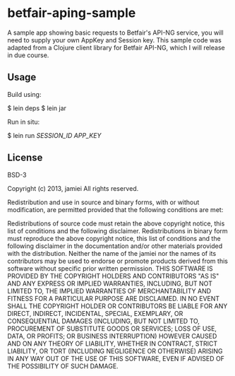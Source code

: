 # betfair-aping-sample

A sample app showing basic requests to Betfair's API-NG service, you will need to supply your own AppKey and Session key. This sample code was adapted from a Clojure client library for Betfair API-NG, which I will release in due course.

## Usage

Build using:

$ lein deps
$ lein jar

Run in situ:

$ lein run *SESSION_ID* *APP_KEY*

## License 

BSD-3 

Copyright (c) 2013, jamiei
All rights reserved.

Redistribution and use in source and binary forms, with or without modification, are permitted provided that the following conditions are met:

Redistributions of source code must retain the above copyright notice, this list of conditions and the following disclaimer.
Redistributions in binary form must reproduce the above copyright notice, this list of conditions and the following disclaimer in the documentation and/or other materials provided with the distribution.
Neither the name of the jamiei nor the names of its contributors may be used to endorse or promote products derived from this software without specific prior written permission.
THIS SOFTWARE IS PROVIDED BY THE COPYRIGHT HOLDERS AND CONTRIBUTORS "AS IS" AND ANY EXPRESS OR IMPLIED WARRANTIES, INCLUDING, BUT NOT LIMITED TO, THE IMPLIED WARRANTIES OF MERCHANTABILITY AND FITNESS FOR A PARTICULAR PURPOSE ARE DISCLAIMED. IN NO EVENT SHALL THE COPYRIGHT HOLDER OR CONTRIBUTORS BE LIABLE FOR ANY DIRECT, INDIRECT, INCIDENTAL, SPECIAL, EXEMPLARY, OR CONSEQUENTIAL DAMAGES (INCLUDING, BUT NOT LIMITED TO, PROCUREMENT OF SUBSTITUTE GOODS OR SERVICES; LOSS OF USE, DATA, OR PROFITS; OR BUSINESS INTERRUPTION) HOWEVER CAUSED AND ON ANY THEORY OF LIABILITY, WHETHER IN CONTRACT, STRICT LIABILITY, OR TORT (INCLUDING NEGLIGENCE OR OTHERWISE) ARISING IN ANY WAY OUT OF THE USE OF THIS SOFTWARE, EVEN IF ADVISED OF THE POSSIBILITY OF SUCH DAMAGE.
